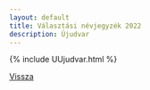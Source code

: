```yaml
---
layout: default
title: Választási névjegyzék 2022
description: Újudvar
---
```


{% include UUjudvar.html %}

[Vissza](./)